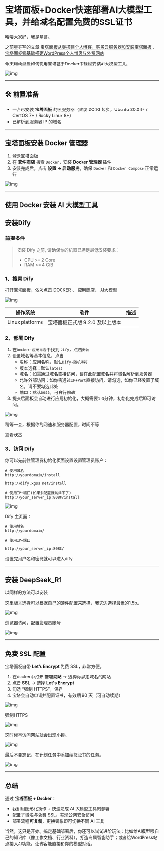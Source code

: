 # 宝塔面板+Docker快速部署AI大模型工具，并给域名配置免费的SSL证书

哈喽大家好，我是星哥。

之前星哥写的文章 [宝塔面板从零搭建个人博客，购买云服务器和安装宝塔面板](https://mp.weixin.qq.com/s/DIgPUt4lN-XAQPqa3WkYIQ) 、[宝塔面板零基础搭建WordPress个人博客与外贸网站](https://mp.weixin.qq.com/s/qrEejnQcfziZerhiAvyq9A) 

今天继续盘盘如何使用宝塔基于Docker下轻松安装AI大模型工具。

![img](https://imgoss.xgss.net/picgo-tx2025/QQ_1756353629897.png?tx)

---

## 🛠 前置准备

- 一台已安装 **宝塔面板** 的云服务器（建议 2C4G 起步，Ubuntu 20.04+ / CentOS 7+ / Rocky Linux 8+）
- 已解析到服务器 IP 的域名

---

## 宝塔面板安装 Docker 管理器

1. 登录宝塔面板  
2. 在 **软件商店** 搜索 `Docker`，安装 **Docker 管理器** 插件  
3. 安装完成后，点击 **设置 → 启动服务**，确保 `Docker` 和 `Docker Compose` 正常运行  

![img](https://imgoss.xgss.net/picgo-tx2025/QQ_1756350867673.png?tx)



---

## 使用 Docker 安装 AI 大模型工具

## 安装Dify

### 前提条件

> 安装 Dify 之前, 请确保你的机器已满足最低安装要求：
>
> - CPU >= 2 Core
> - RAM >= 4 GiB

### 1、搜索 Dify

打开宝塔面板，依次点击  DOCKER 、 应用商店、 AI大模型

![img](https://imgoss.xgss.net/picgo-tx2025/QQ_1756350979459.png?tx)



| 操作系统        | 软件                            | 描述 |
| --------------- | ------------------------------- | ---- |
| Linux platforms | 宝塔面板正式版 9.2.0 及以上版本 |      |



### 2、部署 Dify

1. 在`Docker-应用商店`中找到 `Dify`，点击`安装`
2. 设置域名等基本信息，点击
   - 名称：应用名称，默认`Dify-随机字符`
   - 版本选择：默认`latest`
   - 域名：如需通过域名直接访问，请在此配置域名并将域名解析到服务器
   - 允许外部访问：如你需通过`IP+Port`直接访问，请勾选，如你已经设置了域名，请不要勾选此处
   - 端口：默认`8088`，可自行修改
3. 提交后面板会自动进行应用初始化，大概需要`1-3`分钟，初始化完成后即可访问。

![img](https://imgoss.xgss.net/picgo-tx2025/QQ_1756351305317.png?tx)

稍等一会，根据你的网速和服务器配置，时间不等

查看状态

### 3、访问 Dify

你可以先前往管理员初始化页面设置设置管理员账户：

```
# 使用域名
http://yourdomain/install

http://dify.xgss.net/install

# 使用IP+端口(如果未配置就访问不了)
http://your_server_ip:8088/install

```

![img](https://imgoss.xgss.net/picgo-tx2025/QQ_1756352114021.png?tx)

Dify 主页面：

```
# 使用域名
http://yourdomain/

# 使用IP+端口

http://your_server_ip:8088/
```

设置完用户名和密码就可以进入dify



------



## 安装 DeepSeek_R1

以同样的方法可以安装

这里版本选择可以根据自己的硬件配置来选择，我这边选择最低的1.5b。

![img](https://imgoss.xgss.net/picgo-tx2025/QQ_1756351911948.png?tx)

浏览器访问，配置管理员账号

![img](https://imgoss.xgss.net/picgo-tx2025/QQ_1756354576192.png?tx)





------

##  免费 SSL 配置

宝塔面板自带 **Let’s Encrypt** 免费 SSL，非常方便。

1. 在docker中打开 **管理网站** → 选择你绑定域名的网站
2. 点击 **SSL** → 选择 **Let's Encrypt**
3. 勾选 “强制 HTTPS”，保存
4. 宝塔会自动申请并配置证书，有效期 90 天（可自动续期）

![img](https://imgoss.xgss.net/picgo-tx2025/QQ_1756352691418.png?tx)

强制HTTPS

![img](https://imgoss.xgss.net/picgo-tx2025/QQ_1756352799261.png?tx)

这时候再访问网站就会出现小锁。

![img](https://imgoss.xgss.net/picgo-tx2025/QQ_1756352863209.png?tx)

最后不要忘记，在计划任务中添加续签证书的任务。

![img](https://imgoss.xgss.net/picgo-tx2025/QQ_1756353336926.png?tx)

------

## 总结

通过 **宝塔面板 + Docker**：

- 我们用图形化操作 + 快速完成 AI 大模型工具的部署
- 配置了域名与免费 SSL，实现公网安全访问
- 部署流程**可复制**，更换镜像即可切换不同 AI 工具

当然，这只是开始。搞定基础部署后，你还可以试试进阶玩法：比如给AI模型喂自己的知识库（像工作文档、行业资料），打造专属智能助手；或者给WordPress站点接入AI功能，让访客能直接和你的模型对话。









